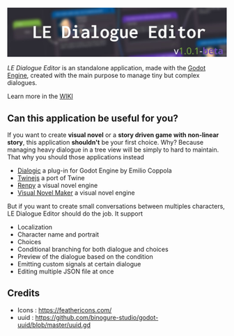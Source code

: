 ![banner](./packages/banner.jpg)

*LE Dialogue Editor* is an standalone application, made with the [Godot Engine](https://godotengine.org/), created with the main purpose to manage tiny but complex dialogues.

Learn more in the [WIKI](https://github.com/Levrault/levrault-dialogue-editor/wiki)



## Can this application be useful for you?

If you want to create **visual novel** or a **story driven game with non-linear story**, this application **shouldn't** be your first choice. Why? Because managing heavy dialogue in a tree view will be simply to hard to maintain.  That why you should those applications instead

- [Dialogic](https://github.com/coppolaemilio/dialogic) a plug-in for Godot Engine by Emilio Coppola
- [Twinejs](https://github.com/klembot/twinejs) a port of Twine
- [Renpy](https://www.renpy.org/) a visual novel engine
- [Visual Novel Maker](http://visualnovelmaker.com/) a visual novel engine



But if you want to create small conversations between multiples characters, LE Dialogue Editor should do the job. It support

- Localization
- Character name and portrait
- Choices
- Conditional branching for both dialogue and choices
- Preview of the dialogue based on the condition
- Emitting custom signals at certain dialogue
- Editing multiple JSON file at once



## Credits

- Icons : https://feathericons.com/
- uuid : https://github.com/binogure-studio/godot-uuid/blob/master/uuid.gd

